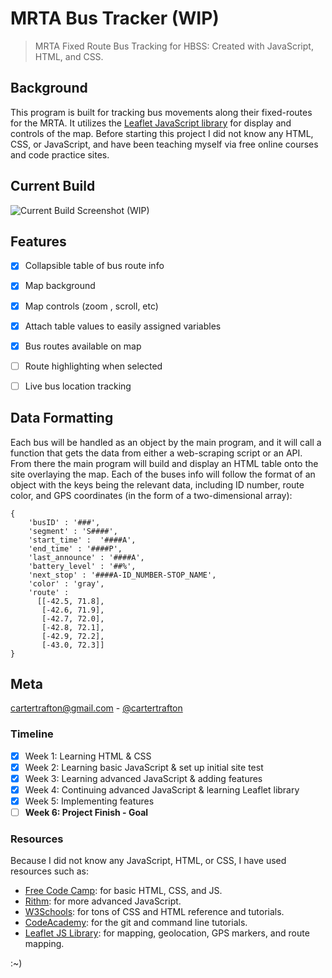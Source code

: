 # MRTA Bus Tracker (WIP)
>MRTA Fixed Route Bus Tracking for HBSS: Created with JavaScript, HTML, and CSS.

## Background
This program is built for tracking bus movements along their fixed-routes for the MRTA.
It utilizes the [Leaflet JavaScript library](https://github.com/Leaflet/Leaflet)
for display and controls of the map. Before starting this project I did not know any HTML, CSS, or JavaScript, and have been teaching myself via free online courses and code practice sites.

## Current Build
![Current Build Screenshot (WIP)](https://i.imgur.com/K4XAA7J.png)

## Features
- [x] Collapsible table of bus route info
- [x] Map background
- [x] Map controls (zoom , scroll, etc)
- [x] Attach table values to easily assigned variables
- [x] Bus routes available on map
- [ ] Route highlighting when selected
- [ ] Live bus location tracking


## Data Formatting
Each bus will be handled as an object by the main program, and it will call a function that gets the data from either a web-scraping script or an API. From there the main program will build and display an HTML table onto the site overlaying the map. Each of the buses info will follow the format of an object with the keys being the relevant data, including ID number, route color, and GPS coordinates (in the form of a two-dimensional array):

```
{
    'busID' : '###',
    'segment' : 'S####',
    'start_time' :  '####A',
    'end_time' : '####P',
    'last_announce' : '####A',
    'battery_level' : '##%',
    'next_stop' : '####A-ID_NUMBER-STOP_NAME',
    'color' : 'gray',
    'route' :
      [[-42.5, 71.8],
       [-42.6, 71.9],
       [-42.7, 72.0],
       [-42.8, 72.1],
       [-42.9, 72.2],
       [-43.0, 72.3]]
}
```

## Meta
cartertrafton@gmail.com - [@cartertrafton](https://github.com/cartertrafton/)

### Timeline
- [x] Week 1: Learning HTML & CSS
- [x] Week 2: Learning basic JavaScript & set up initial site test
- [x] Week 3: Learning advanced JavaScript & adding features
- [x] Week 4: Continuing advanced JavaScript & learning Leaflet
library
- [x] Week 5: Implementing features
- [ ] **Week 6: Project Finish - Goal**

### Resources
Because I did not know any JavaScript, HTML, or CSS, I have used resources such as:
- [Free Code Camp](https://learn.freecodecamp.org): for basic HTML, CSS, and JS.
- [Rithm](https://www.rithmschool.com/courses): for more advanced JavaScript.
- [W3Schools](https://www.w3schools.com/default.asp): for tons of CSS and HTML reference and tutorials.
- [CodeAcademy](https://www.codecademy.com): for the git and command line tutorials.
- [Leaflet JS Library](https://leafletjs.com/reference-1.3.2.html): for mapping, geolocation, GPS markers, and route mapping.

:~)
